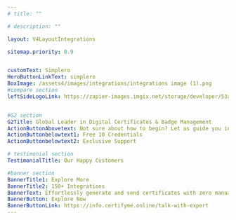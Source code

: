 ```yaml
---
# title: ""

# description: ""

layout: V4LayoutIntegrations

sitemap.priority: 0.9


customText: Simplero
HeroButtonLinkText: simplero
BoxImage: /assets4/images/integrations/integrations image (1).png
#compare section
leftSideLogoLink: https://zapier-images.imgix.net/storage/developer/53abed8cad376ceb461deff4bacfe436.png?auto=format&ixlib=react-9.8.0&fit=crop&q=50&w=60&h=60&dpr=1


#G2 section
G2Title: Global Leader in Digital Certificates & Badge Management
ActionButtonAbovetext: Not sure about how to begin? Let us guide you in the right direction!
ActionButtonbelowtext1: Free 10 Credentials
ActionButtonbelowtext2: Exclusive Support

# testimonial section
TestimonialTitle: Our Happy Customers   

#banner section
BannerTitle1: Explore More
BannerTitle2: 150+ Integrations
BannerText: Effortlessly generate and send certificates with zero manual intervention using the most advanced digital credential management software of 2023.
BannerButton: Explore Now
BannerButtonLink: https://info.certifyme.online/talk-with-expert
---
```


